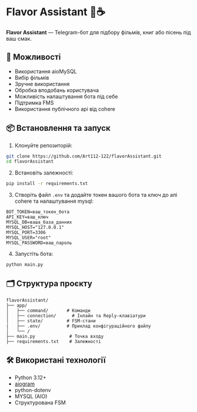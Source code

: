 # Flavor Assistant 🤖☕️

**Flavor Assistant** — Telegram-бот для підбору фільмів, книг або пісень під ваш смак.

## 🔧 Можливості

- Використання aioMySQL
- Вибір фільмів
- Зручне використання
- Обробка вподобань користувача
- Можливість налаштування бота під себе
- Підтримка FMS
- Використання публічного api від cohere

## 📦 Встановлення та запуск

1. Клонуйте репозиторій:

```bash
git clone https://github.com/Art112-122/flavorAssistant.git
cd flavorAssistant
```

2. Встановіть залежності:

```bash
pip install -r requirements.txt
```

3. Створіть файл `.env` та додайте токен вашого бота та ключ до апі cohere та налаштування mysql:

```env
BOT_TOKEN=ваш_токен_бота
API_KEY=ваш_ключ
MYSQL_DB=ваша_база_данних
MYSQL_HOST="127.0.0.1"
MYSQL_PORT=3306
MYSQL_USER="root"
MYSQL_PASSWORD=ваш_пароль
```

4. Запустіть бота:

```bash
python main.py
```

## 🗂 Структура проєкту

```
flavorAssistant/
├── app/
│   ├── command/       # Команди
│   ├── connection/      # Інлайн та Reply-клавіатури
│   ├── state/         # FSM-стани
|   ├── .env/          # Приклад конфігураційного файлу
│   └── /         
├── main.py             # Точка входу
├── requirements.txt    # Залежності      
```

## 🛠 Використані технології

- Python 3.12+
- [aiogram](https://github.com/aiogram/aiogram)
- python-dotenv
- MYSQL (AIO)
- Структурована FSM

